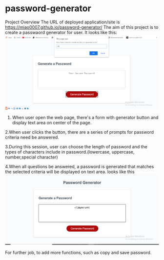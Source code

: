 # password-generator

Project Overview
The URL of deployed application/site is https://miao0007.github.io/password-generator/
The aim of this project is to create a passwaord generator for user.
It looks like this:
![image](https://github.com/miao0007/password-generator/blob/master/Assets/images/screen_shot2.png)

1. When user open the web page, there's a form with generator button and display text area on center of the page.

2.When user clicks the button, there are a series of prompts for password criteria need be answered.

3.During this session, user can choose the length of password and the types of characters include in password.(lowercase, uppercase, number,special character)

4.When all questions be answered, a password is generated that matches the selected criteria will be displayed on text area.
looks like this
![image](https://github.com/miao0007/password-generator/blob/master/Assets/images/screen_shot.png)

For further job, to add more functions, such as copy and save password.

